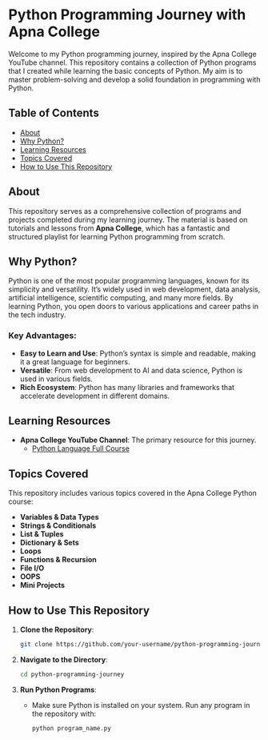 # Python Programming Journey with Apna College

Welcome to my Python programming journey, inspired by the Apna College YouTube channel. This repository contains a collection of Python programs that I created while learning the basic concepts of Python. My aim is to master problem-solving and develop a solid foundation in programming with Python.

## Table of Contents

- [About](#about)
- [Why Python?](#why-python)
- [Learning Resources](#learning-resources)
- [Topics Covered](#topics-covered)
- [How to Use This Repository](#how-to-use-this-repository)

## About

This repository serves as a comprehensive collection of programs and projects completed during my learning journey. The material is based on tutorials and lessons from **Apna College**, which has a fantastic and structured playlist for learning Python programming from scratch.

## Why Python?

Python is one of the most popular programming languages, known for its simplicity and versatility. It’s widely used in web development, data analysis, artificial intelligence, scientific computing, and many more fields. By learning Python, you open doors to various applications and career paths in the tech industry.

### Key Advantages:
- **Easy to Learn and Use**: Python’s syntax is simple and readable, making it a great language for beginners.
- **Versatile**: From web development to AI and data science, Python is used in various fields.
- **Rich Ecosystem**: Python has many libraries and frameworks that accelerate development in different domains.

## Learning Resources

- **Apna College YouTube Channel**: The primary resource for this journey.
  - [Python Language Full Course](https://youtube.com/playlist?list=PLGjplNEQ1it8-0CmoljS5yeV-GlKSUEt0&feature=shared)

## Topics Covered

This repository includes various topics covered in the Apna College Python course:
- **Variables & Data Types**
- **Strings & Conditionals**
- **List & Tuples**
- **Dictionary & Sets**
- **Loops**
- **Functions & Recursion**
- **File I/O**
- **OOPS**
- **Mini Projects**

## How to Use This Repository

1. **Clone the Repository**:
   ```bash
   git clone https://github.com/your-username/python-programming-journey.git
   ```

2. **Navigate to the Directory**:
   ```bash
   cd python-programming-journey
   ```

3. **Run Python Programs**:
   - Make sure Python is installed on your system. Run any program in the repository with:
     ```bash
     python program_name.py
     ```
